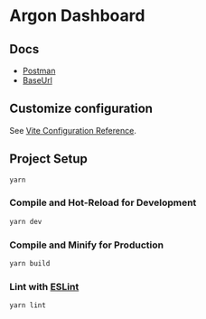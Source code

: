 # Argon Dashboard

## Docs
- [Postman](https://documenter.getpostman.com/view/)
- [BaseUrl](https://be.domain.com)

## Customize configuration

See [Vite Configuration Reference](https://vitejs.dev/config/).

## Project Setup

```sh
yarn
```

### Compile and Hot-Reload for Development

```sh
yarn dev
```

### Compile and Minify for Production

```sh
yarn build
```

### Lint with [ESLint](https://eslint.org/)

```sh
yarn lint
```
